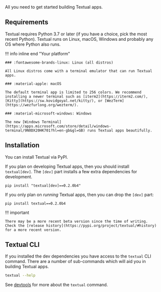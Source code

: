 All you need to get started building Textual apps.

## Requirements

Textual requires Python 3.7 or later (if you have a choice, pick the most recent Python). Textual runs on Linux, macOS, Windows and probably any OS where Python also runs.

!!! info inline end "Your platform"

    ### :fontawesome-brands-linux: Linux (all distros)

    All Linux distros come with a terminal emulator that can run Textual apps.

    ### :material-apple: macOS

    The default terminal app is limited to 256 colors. We recommend installing a newer terminal such as [iterm2](https://iterm2.com/), [Kitty](https://sw.kovidgoyal.net/kitty/), or [WezTerm](https://wezfurlong.org/wezterm/).

    ### :material-microsoft-windows: Windows

    The new [Windows Terminal](https://apps.microsoft.com/store/detail/windows-terminal/9N0DX20HK701?hl=en-gb&gl=GB) runs Textual apps beautifully.

## Installation

You can install Textual via PyPI.

If you plan on developing Textual apps, then you should install `textual[dev]`. The `[dev]` part installs a few extra dependencies for development.

```
pip install "textual[dev]==0.2.0b4"
```

If you only plan on _running_ Textual apps, then you can drop the `[dev]` part:

```
pip install textual==0.2.0b4
```

!!! important

    There may be a more recent beta version since the time of writing. Check the [release history](https://pypi.org/project/textual/#history) for a more recent version.

## Textual CLI

If you installed the dev dependencies you have access to the `textual` CLI command. There are a number of sub-commands which will aid you in building Textual apps.

```bash
textual --help
```

See [devtools](guide/devtools.md) for more about the `textual` command.
